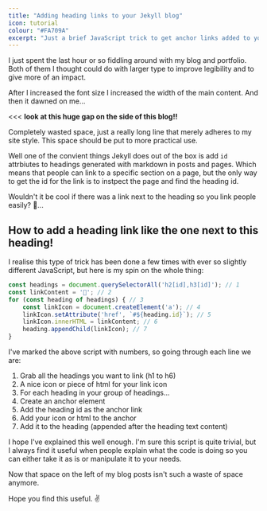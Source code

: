 ```yaml
---
title: "Adding heading links to your Jekyll blog"
icon: tutorial
colour: "#FA709A"
excerpt: "Just a brief JavaScript trick to get anchor links added to your Jekyll blog post headings"
---
```


I just spent the last hour or so fiddling around with my blog and portfolio. Both of them I thought could do with larger type to improve legibility and to give more of an impact.

After I increased the font size I increased the width of the main content. And then it dawned on me...

<<< **look at this huge gap on the side of this blog!!**

Completely wasted space, just a really long line that merely adheres to my site style. This space should be put to more practical use.

Well one of the convient things Jekyll does out of the box is add `id` attrbiutes to headings generated with markdown in posts and pages. Which means that people can link to a specific section on a page, but the only way to get the id for the link is to instpect the page and find the heading id.

Wouldn't it be cool if there was a link next to the heading so you link people easily? :thinking:...

## How to add a heading link like the one next to this heading!

I realise this type of trick has been done a few times with ever so slightly different JavaScript, but here is my spin on the whole thing:

``` js
const headings = document.querySelectorAll('h2[id],h3[id]'); // 1
const linkContent = '🔗'; // 2
for (const heading of headings) { // 3
    const linkIcon = document.createElement('a'); // 4
    linkIcon.setAttribute('href', `#${heading.id}`); // 5
    linkIcon.innerHTML = linkContent; // 6
    heading.appendChild(linkIcon); // 7
}
```

I've marked the above script with numbers, so going through each line we are:

1. Grab all the headings you want to link (h1 to h6)
2. A nice icon or piece of html for your link icon
3. For each heading in your group of headings...
4. Create an anchor element
5. Add the heading id as the anchor link
6. Add your icon or html to the anchor
7. Add it to the heading (appended after the heading text content)

I hope I've explained this well enough. I'm sure this script is quite trivial, but I always find it useful when people explain what the code is doing so you can either take it as is or manipulate it to your needs.

Now that space on the left of my blog posts isn't such a waste of space anymore.

Hope you find this useful. :v:
